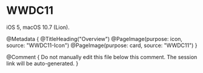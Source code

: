 # WWDC11

iOS 5, macOS 10.7 (Lion).

@Metadata {
   @TitleHeading("Overview")
   @PageImage(purpose: icon, source: "WWDC11-Icon")
   @PageImage(purpose: card, source: "WWDC11")
}

@Comment { Do not manually edit this file below this comment. The session link will be auto-generated. }
